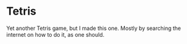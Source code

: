 # Tetris
Yet another Tetris game, but I made this one. Mostly by searching the internet on how to do it, as one should.

